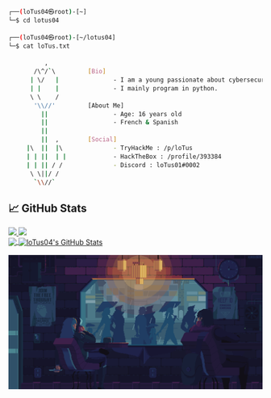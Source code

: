 

```sh
┌──(loTus04㉿root)-[~]
└─$ cd lotus04

┌──(loTus04㉿root)-[~/lotus04]
└─$ cat loTus.txt
 
          ,                   
       /\^/`\         [Bio]
      | \/   |               - I am a young passionate about cybersecurity and IT in general. 
      | |    |               - I mainly program in python.
      \ \    /
       '\\//'         [𝙰𝚋𝚘𝚞𝚝 𝙼𝚎]
         ||                  - Age: 16 years old
         ||                  - French & Spanish
         ||
         ||  ,        [Social]
     |\  ||  |\              - TryHackMe : /p/loTus
     | | ||  | |             - HackTheBox : /profile/393384
     | | || / /              - Discord : loTus01#0002
      \ \||/ /        
       `\\//`


```







## &#x1f4c8; GitHub Stats

<a href="https://github.com/xiaotox-devfr?tab=followers">
  <img src="https://img.shields.io/github/followers/loTus04">
</a>

<a href="https://github.com/loTus04">
   <img src="https://komarev.com/ghpvc/?username=loTus04">
</a>
</br>

<a href="https://github.com/loTus04">
  <img align="center" src="https://github-readme-stats.vercel.app/api/top-langs/?username=loTus04&title_color=ff3855&text_color=30d5c8&icon_color=ffff00&bg_color=291b29" />
</a>

<a href="https://github.com/loTus04">
  <img align="center" src="https://github-readme-stats.vercel.app/api?username=loTus04&show_icons=true&line_height=27&count_private=true&title_color=ff3855&text_color=30d5c8&icon_color=ffff00&bg_color=291b29" alt="loTus04's GitHub Stats" />
</a>
</br>
</br>
<img src="https://github.com/HawksDev/HawksDev/blob/main/SociableCleanErmine-max-1mb.gif" width="700">
